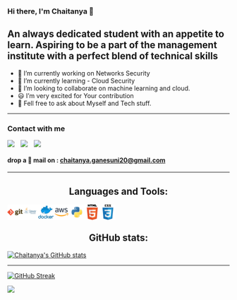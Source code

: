 ### Hi there, I'm Chaitanya 👋

## An always dedicated student with an appetite to learn. Aspiring to be a part of the management institute with a perfect blend of technical skills


- 🔭 I’m currently working on Networks Security
- 🌱 I’m currently learning - Cloud Security
- 👯 I’m looking to collaborate on machine learning and cloud.
- 😃 I’m very excited for Your contribution
- 💬 Fell free to ask about Myself and Tech stuff.

<hr style="height:2px;border-width:0;color:gray;background-color:gray">

### Contact with me

[<img align="left" src="https://cdn.jsdelivr.net/npm/simple-icons@v3/icons/linkedin.svg" width="30"/>][linkedin]
[<img align="left" src="https://cdn.jsdelivr.net/npm/simple-icons@v3/icons/instagram.svg" width="30"/>][instagram]
[<img align="left" src="https://cdn.jsdelivr.net/npm/simple-icons@v3/icons/facebook.svg" width="30"/>][facebook]
<br />
#### drop a 📧 mail on :	chaitanya.ganesuni20@gmail.com

<hr style="height:2px;border-width:0;color:gray;background-color:gray">

[instagram]:https://www.instagram.com/chaitanya_ganesuni/
[linkedin]:https://www.linkedin.com/in/chaitanya-ganesuni-1aa37a18a/
[facebook]:https://www.facebook.com/profile.php?id=100032837404617


<h2 align="center">Languages and Tools:</h2>


[<img align="left" src="https://raw.githubusercontent.com/github/explore/80688e429a7d4ef2fca1e82350fe8e3517d3494d/topics/git/git.png" width="35px"/>][git]
[<img align="left" src="https://raw.githubusercontent.com/github/explore/80688e429a7d4ef2fca1e82350fe8e3517d3494d/topics/java/java.png" width="35px"/>][java]
[<img align="left" src="https://raw.githubusercontent.com/github/explore/80688e429a7d4ef2fca1e82350fe8e3517d3494d/topics/docker/docker.png" width="35px"/>][docker]
[<img align="left" src="https://raw.githubusercontent.com/github/explore/80688e429a7d4ef2fca1e82350fe8e3517d3494d/topics/aws/aws.png" width="35px"/>][aws]
[<img align="left" src="https://raw.githubusercontent.com/github/explore/80688e429a7d4ef2fca1e82350fe8e3517d3494d/topics/python/python.png" width="35px"/>][python]
[<img align="left" src="https://raw.githubusercontent.com/github/explore/80688e429a7d4ef2fca1e82350fe8e3517d3494d/topics/html/html.png" width="35px"/>][html]
[<img align="left" src="https://raw.githubusercontent.com/github/explore/80688e429a7d4ef2fca1e82350fe8e3517d3494d/topics/css/css.png" width="35px"/>][css]

[git]:https://git-scm.com/
[java]:https://www.java.com/en/
[docker]:https://www.docker.com/
[aws]:https://aws.amazon.com/
[python]:https://www.python.org/
[html]:https://www.w3schools.com/html/
[css]:https://www.w3schools.com/css/
<br />
<br />

<h2 align="center">GitHub stats:</h2>


[![Chaitanya's GitHub stats](https://github-readme-stats.vercel.app/api?username=ChaitanyaGanesuni&show_icons=true&theme=radical)](https://github.com/ChaitanyaGanesuni/github-readme-stats)


<hr style="height:2px;border-width:0;color:gray;background-color:gray">

[![GitHub Streak](https://github-readme-streak-stats.herokuapp.com/?user=ChaitanyaGanesuni&theme=highcontrast)](https://git.io/streak-stats)



<a href="https://github.com/anuraghazra/convoychat">
  <img align="left" src="https://github-readme-stats.vercel.app/api/pin/?username=ChaitanyaGanesuni&repo=convoychat" />
</a>
